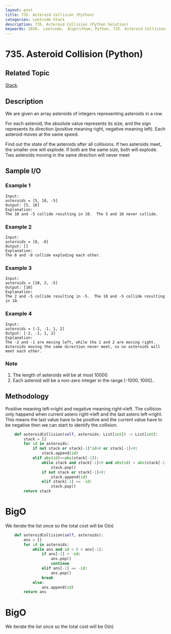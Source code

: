 ```yaml
---
layout: post
title: 735. Asteroid Collision (Python)
categories: Leetcode Stack
description: 735. Asteroid Collision (Python Solution)
keywords: 2020， Leetcode， Algorithem, Python, 735. Asteroid Collision, zhenyu, Stack
---
```


# 735. Asteroid Collision (Python)

## Related Topic
<a href="/categories/#Stack" target="_blank"> Stack</a>.

## Description
We are given an array asteroids of integers representing asteroids in a row.

For each asteroid, the absolute value represents its size, and the sign represents its direction (positive meaning right, negative meaning left). Each asteroid moves at the same speed.

Find out the state of the asteroids after all collisions. If two asteroids meet, the smaller one will explode. If both are the same size, both will explode. Two asteroids moving in the same direction will never meet

## Sample I/O

### Example 1

```
Input: 
asteroids = [5, 10, -5]
Output: [5, 10]
Explanation: 
The 10 and -5 collide resulting in 10.  The 5 and 10 never collide.
```

### Example 2

```
Input: 
asteroids = [8, -8]
Output: []
Explanation: 
The 8 and -8 collide exploding each other.
```

### Example 3

```
Input: 
asteroids = [10, 2, -5]
Output: [10]
Explanation: 
The 2 and -5 collide resulting in -5.  The 10 and -5 collide resulting in 10.
```

### Example 4

```
Input: 
asteroids = [-2, -1, 1, 2]
Output: [-2, -1, 1, 2]
Explanation: 
The -2 and -1 are moving left, while the 1 and 2 are moving right.
Asteroids moving the same direction never meet, so no asteroids will meet each other.
```

### Note
1. The length of asteroids will be at most 10000.
2. Each asteroid will be a non-zero integer in the range [-1000, 1000]..
 

## Methodology
Positive meaning left->right and negative meaning right->left. The collision only happend when current astero right->left and the last astero left->right. This means the last value have to be positive and the current value have to be negative then we can start to identify the collision. 

```python (stack)
    def asteroidCollision(self, asteroids: List[int]) -> List[int]:
        stack = []
        for id in asteroids:
            if not stack or stack[-1]*id>0 or stack[-1]<0:
                stack.append(id)
            elif abs(id)>=abs(stack[-1]):
                while stack and stack[-1]>0 and abs(id) > abs(stack[-1]):
                    stack.pop()
                if not stack or stack[-1]<0:
                    stack.append(id)
                elif stack[-1] == -id:
                    stack.pop()
        return stack
```
# BigO
We iterate the list once so the total cost will be O(n)

```python (easy way)
    def asteroidCollision(self, asteroids):
        ans = []
        for id in asteroids:
            while ans and id < 0 < ans[-1]:
                if ans[-1] < -id:
                    ans.pop()
                    continue
                elif ans[-1] == -id:
                    ans.pop()
                break
            else:
                ans.append(id)
        return ans
```
# BigO
We iterate the list once so the total cost will be O(n)